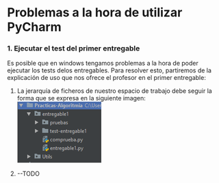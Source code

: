 # Problemas a la hora de utilizar PyCharm

### 1. Ejecutar el test del primer entregable
  
Es posible que en windows tengamos problemas a la hora de poder ejecutar los tests delos entregables.
Para resolver esto, partiremos de la explicación de uso que nos ofrece el profesor en el primer entregable:
  
1. La jerarquía de ficheros de nuestro espacio de trabajo debe seguir la forma que se expresa en la siguiente imagen:
![jerarquia.png](images/jerarquiaFicherosEnt1.png)

2. --TODO
